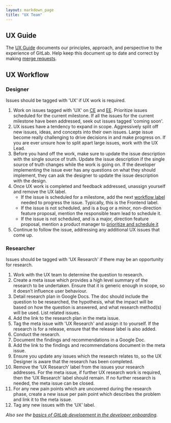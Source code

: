 ```yaml
---
layout: markdown_page
title: "UX Team"
---
```


## UX Guide

The [UX Guide](https://docs.gitlab.com/ce/development/ux_guide/) documents our principles, approach, and perspective to the experience of GitLab. Help keep this document up to date and correct by making [merge requests](https://gitlab.com/gitlab-org/gitlab-ce/merge_requests/).

## UX Workflow 

### Designer

Issues should be tagged with 'UX' if UX work is required.

1. Work on issues tagged with 'UX' on [CE](https://gitlab.com/gitlab-org/gitlab-ce/issues?label_name=ux) and [EE](https://gitlab.com/gitlab-org/gitlab-ce/issues?label_name=ux). Prioritize issues scheduled for the current milestone. If all the issues for the current milestone have been addressed, seek out issues tagged 'coming soon'.
1. UX issues have a tendency to expand in scope. Aggressively split off new issues, ideas, and concepts into their own issues. Large issue become really challenging to drive decisions in and make progress on. If you are ever unsure how to split apart large issues, work with the UX Lead.
1. Before you hand off the work, make sure to update the issue description with the single source of truth. Update the issue description if the single source of truth changes while the work is going on. If the developer implementing the issue ever has any questions on what they should implement, they can ask the designer to update the issue description with the design.
1. Once UX work is completed and feedback addressed, unassign yourself and remove the UX label. 
   * If the issue is scheduled for a milestone, add the next [workflow label](https://gitlab.com/gitlab-org/gitlab-ce/blob/master/PROCESS.md#workflow-labels) needed to progress the issue. Typically, this is the Frontend label.
   * If the issue is not scheduled, and is a bug or a minor, non-direction feature proposal, mention the responsible team lead to schedule it.
   * If the issue is not scheduled, and is a major, direction feature proposal, mention a product manager to [prioritize and schedule it](https://about.gitlab.com/handbook/engineering/workflow/#scheduling-issues)
1. Continue to follow the issue, addressing any additional UX issues that come up.

### Researcher

Issues should be tagged with 'UX Research' if there may be an opportunity for research.

1. Work with the UX team to determine the question to research.
2. Create a meta issue which provides a high level summary of the research to be undertaken. Ensure that it is generic enough in scope, so it doesn’t influence user behaviour. 
3. Detail research plan in Google Docs. The doc should include the question to be researched, the hypothesis, what the impact will be based on how the question is answered, and what research method(s) will be used. List related issues.
4. Add the link to the research plan in the meta issue.
5. Tag the meta issue with 'UX Research' and assign it to yourself. If the research is for a release, ensure that the release label is also added.
6. Conduct the research.
7. Document the findings and recommendations in a Google Doc. 
8. Add the link to the findings and recommendations document in the meta issue.
9. Ensure you update any issues which the research relates to, so the UX Designer is aware that the research has been completed. 
10. Remove the ‘UX Research’ label from the issues your research addresses. For the meta issue, if further UX research work is required, then the ‘UX Research’ label should remain. If no further research is needed, the meta issue can be closed.
11. For any new pain points which are uncovered during the research phase, create a new issue per pain point which describes the problem and link it to the meta issue.
12. Tag any new issues with the ‘UX’ label.

*Also see the [basics of GitLab development in the developer onboarding](https://about.gitlab.com/handbook/developer-onboarding/#basics-of-gitlab-development).*
